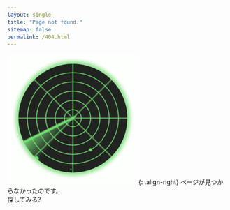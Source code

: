 ```yaml
---
layout: single
title: "Page not found."
sitemap: false
permalink: /404.html
---
```

![animation radar](/assets/images/radar.gif){: .align-right}
ページが見つからなかったのです。  
探してみる?

<script type="text/javascript">
  var GOOG_FIXURL_LANG = 'ja';
  var GOOG_FIXURL_SITE = '{{ site.url }}'
</script>
<script type="text/javascript"
  src="//linkhelp.clients.google.com/tbproxy/lh/wm/fixurl.js">
</script>

